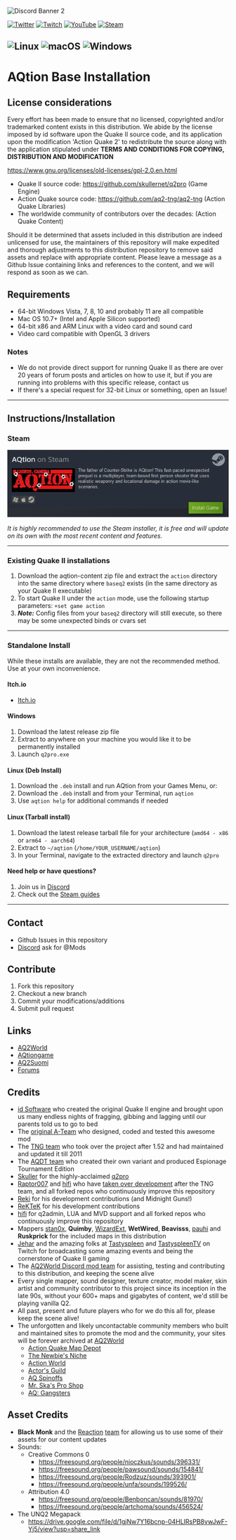 
![Discord Banner 2](https://discordapp.com/api/guilds/800353014384820234/widget.png?style=banner2)

[![Twitter](https://img.shields.io/badge/Twitter-%231DA1F2.svg?style=for-the-badge&logo=Twitter&logoColor=white)](https://twitter.com/aq2worlddotcom) [![Twitch](https://img.shields.io/badge/Twitch-%239146FF.svg?style=for-the-badge&logo=Twitch&logoColor=white)](https://www.twitch.tv/lightscameraaqtion) [![YouTube](https://img.shields.io/badge/YouTube-%23FF0000.svg?style=for-the-badge&logo=YouTube&logoColor=white)](https://www.youtube.com/@lightscameraAQtion) [![Steam](https://img.shields.io/badge/steam-%23000000.svg?style=for-the-badge&logo=steam&logoColor=white)](https://store.steampowered.com/app/1978800/AQtion)

![Linux](https://img.shields.io/badge/Linux-FCC624?style=for-the-badge&logo=linux&logoColor=black) ![macOS](https://img.shields.io/badge/mac%20os-000000?style=for-the-badge&logo=macos&logoColor=F0F0F0) ![Windows](https://img.shields.io/badge/Windows-0078D6?style=for-the-badge&logo=windows&logoColor=white)
---
# AQtion Base Installation

## License considerations
Every effort has been made to ensure that no licensed, copyrighted and/or trademarked content exists in this distribution.  We abide by the license imposed by id software upon the Quake II source code, and its application upon the modification 'Action Quake 2' to redistribute the source along with the application stipulated under **TERMS AND CONDITIONS FOR COPYING, DISTRIBUTION AND MODIFICATION**

https://www.gnu.org/licenses/old-licenses/gpl-2.0.en.html

- Quake II source code: https://github.com/skullernet/q2pro (Game Engine)
- Action Quake source code: https://github.com/aq2-tng/aq2-tng (Action Quake Libraries)
- The worldwide community of contributors over the decades: (Action Quake Content)

Should it be determined that assets included in this distribution are indeed unlicensed for use, the maintainers of this repository will make expedited and thorough adjustments to this distribution repository to remove said assets and replace with appropriate content.  Please leave a message as a Github Issue containing links and references to the content, and we will respond as soon as we can.

## Requirements
* 64-bit Windows Vista, 7, 8, 10 and probably 11 are all compatible
* Mac OS 10.7+ (Intel and Apple Silicon supported)
* 64-bit x86 and ARM Linux with a video card and sound card
* Video card compatible with OpenGL 3 drivers
### Notes
* We do not provide direct support for running Quake II as there are over 20 years of forum posts and articles on how to use it, but if you are running into problems with this specific release, contact us
* If there's a special request for 32-bit Linux or something, open an Issue!

---

## Instructions/Installation

### Steam
[![Steam Install](misc/images/aqtionsteam.png)](https://store.steampowered.com/app/1978800/AQtion)

*It is highly recommended to use the Steam installer, it is free and will update on its own with the most recent content and features.*

---

### Existing Quake II installations
1. Download the aqtion-content zip file and extract the `action` directory into the same directory where `baseq2` exists (in the same directory as your Quake II executable)
1. To start Quake II under the `action` mode, use the following startup parameters: `+set game action`
1. ***Note:*** Config files from your `baseq2` directory will still execute, so there may be some unexpected binds or cvars set

---

### Standalone Install
While these installs are available, they are not the recommended method.  Use at your own inconvenience.

#### Itch.io
* [Itch.io](https://aqtion.itch.io/aqtion)

#### Windows
1. Download the latest release zip file
1. Extract to anywhere on your machine you would like it to be permanently installed
1. Launch `q2pro.exe`

#### Linux (Deb Install)
1. Download the `.deb` install and run AQtion from your Games Menu, or:
1. Download the `.deb` install and from your Terminal, run `aqtion`
1. Use `aqtion help` for additional commands if needed

#### Linux (Tarball install)
1. Download the latest release tarball file for your architecture (`amd64 - x86` or `arm64 - aarch64`)
1. Extract to `~/aqtion` (`/home/YOUR_USERNAME/aqtion`)
1. In your Terminal, navigate to the extracted directory and launch `q2pro`

#### Need help or have questions?
1. Join us in [Discord](https://discord.aq2world.com)
1. Check out the [Steam guides](https://steamcommunity.com/app/1978800/guides/)

---

## Contact
* Github Issues in this repository
* [Discord](https://discord.aq2world.com) ask for @Mods

## Contribute
1. Fork this repository
1. Checkout a new branch
1. Commit your modifications/additions
1. Submit pull request

## Links
* [AQ2World](https://www.aq2world.com)
* [AQtiongame](https://www.aqtiongame.com)
* [AQ2Suomi](https://www.aq2suomi.com)
* [Forums](https://forums.aq2world.com)

## Credits
* [id Software](https://www.idsoftware.com) who created the original Quake II engine and brought upon us many endless nights of fragging, gibbing and lagging until our parents told us to go to bed
* The [original A-Team](http://assets.aq2world.com/archive/websites/action.telefragged.com/) who designed, coded and tested this awesome mod
* The [TNG team](http://aq2-tng.sourceforge.net/) who took over the project after 1.52 and had maintained and updated it till 2011
* The [AQDT team](https://assets.aq2world.com/archive/websites/aqdt.fear.net/) who created their own variant and produced Espionage Tournament Edition
* [Skuller](https://skuller.net/q2pro/) for the highly-acclaimed [q2pro](https://github.com/skullernet/q2pro)
* [Raptor007](https://github.com/raptor007) and [hifi](https://github.com/hifi) who have [taken over development](https://github.com/aq2-tng/aq2-tng) after the TNG team, and all forked repos who continuously improve this repository
* [Reki](https://github.com/Iceman12k) for his development contributions (and Midnight Guns!)
* [ReKTeK](https://github.com/ReKTeK) for his development contributions
* [hifi](https://github.com/hifi) for q2admin, LUA and MVD support and all forked repos who continuously improve this repository
* Mappers [stan0x](https://github.com/stan0x), **Quimby**, [WizardExt](https://www.wizardext.se/), **WetWired**, **Beavisss**, [pauhi](https://github.com/Ntuk) and **Ruskprick** for the included maps in this distribution
* [Jehar](https://twitter.com/Jehar) and the amazing folks at [Tastyspleen](http://tastyspleen.net/) and [TastyspleenTV](twitch.tv/tastyspleentv) on Twitch for broadcasting some amazing events and being the cornerstone of Quake II gaming
* The [AQ2World Discord mod team](https://discord.aq2world.com) for assisting, testing and contributing to this distribution, and keeping the scene alive
* Every single mapper, sound designer, texture creator, model maker, skin artist and community contributor to this project since its inception in the late 90s, without your 600+ maps and gigabytes of content, we'd still be playing vanilla Q2.
* All past, present and future players who for we do this all for, please keep the scene alive!
* The unforgotten and likely uncontactable community members who built and maintained sites to promote the mod and the community, your sites will be forever archived at [AQ2World](https://www.aq2world.com)
    * [Action Quake Map Depot](https://assets.aq2world.com/archive/websites/aqmd.telefragged.com/)
    * [The Newbie's Niche](https://assets.aq2world.com/archive/websites/www.actiongames.co.uk/tnn)
    * [Action World](https://assets.aq2world.com/archive/websites/aw.telefragged.com)
    * [Actor's Guild](https://assets.aq2world.com/archive/websites/guild.action-web.net)
    * [AQ Spinoffs](https://assets.aq2world.com/archive/websites/aqmods.telefragged.com)
    * [Mr. Ska's Pro Shop](https://assets.aq2world.com/archive/websites/proshop.fear.net)
    * [AQ: Gangsters](https://assets.aq2world.com/archive/websites/www.planetquake.com/gangsters)


## Asset Credits
* **Black Monk** and the [Reaction](https://rq3.com/) [team](https://github.com/ReactionQuake3/reaction) for allowing us to use some of their assets for our content updates
* Sounds:
    * Creative Commons 0
        * https://freesound.org/people/nioczkus/sounds/396331/
        * https://freesound.org/people/pawsound/sounds/154841/
        * https://freesound.org/people/Rodzuz/sounds/393901/
        * https://freesound.org/people/unfa/sounds/199526/
    * Attribution 4.0
        * https://freesound.org/people/Benboncan/sounds/81970/
        * https://freesound.org/people/artchoma/sounds/456524/
* The UNQ2 Megapack
  * https://drive.google.com/file/d/1gjNw7Y16bcnp-04HLIRsPB8vwJwF-Yj5/view?usp=share_link